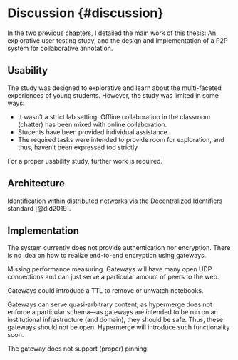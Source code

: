 # Discussion {#discussion}

In the two previous chapters, I detailed the main work of this thesis: An explorative user testing study, and the design and implementation of a P2P system for collaborative annotation.

## Usability

The study was designed to explorative and learn about the multi-faceted experiences of young students. However, the study was limited in some ways:
* It wasn’t a strict lab setting. Offline collaboration in the classroom (chatter) has been mixed with online collaboration.
* Students have been provided individual assistance.
* The required tasks were intended to provide room for exploration, and thus, haven’t been expressed too strictly

For a proper usability study, further work is required.

## Architecture

Identification within distributed networks via the Decentralized Identifiers standard [@did2019]. 

## Implementation

The system currently does not provide authentication nor encryption. There is no idea on how to realize end-to-end encryption using gateways.

Missing performance measuring. Gateways will have many open UDP connections and can just serve a particular amount of peers to the web.

Gateways could introduce a TTL to remove or unwatch notebooks.

Gateways can serve quasi-arbitrary content, as hypermerge does not enforce a particular schema—as gateways are intended to be run on an institutional infrastructure (and domain), they should be safe. Thus, these gateways should not be open. Hypermerge will introduce such functionality soon.

The gateway does not support (proper) pinning.
